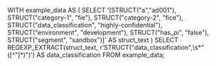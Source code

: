 WITH example_data AS (
  SELECT '[STRUCT("a","ad001"), STRUCT("category-1", "fie"), STRUCT("category-2", "fice"), STRUCT("data_classification", "highly-confidential"), STRUCT("environment", "development"), STRUCT("has_pi", "false"), STRUCT("segment", "sandbox")]' AS struct_text
)
SELECT
  REGEXP_EXTRACT(struct_text, r'STRUCT\("data_classification",\s*"([^"]*)"\)') AS data_classification
FROM
  example_data;
